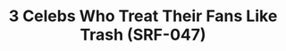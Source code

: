 ---
ee_id_thing: '4391'
site: '1'
type: '2'
inv_num: 2017-049
url: 2017-049-3-celebs-who-treat-their-fans-like-trash
title: 3 Celebs Who Treat Their Fans Like Trash (SRF-047)
year: '2017'
display_year: '2017'
medium: Fidigit spinner
dims: ''
pitch: ''
ps: ''
live_url: ''
related: ''
youtube: ''
related_code: ''
imgs: celebs-2017-049-database-jih--d17f.jpg
subheading: ''
download: ''
add_credit: ''
commission: ''
layout: things-i-made
---